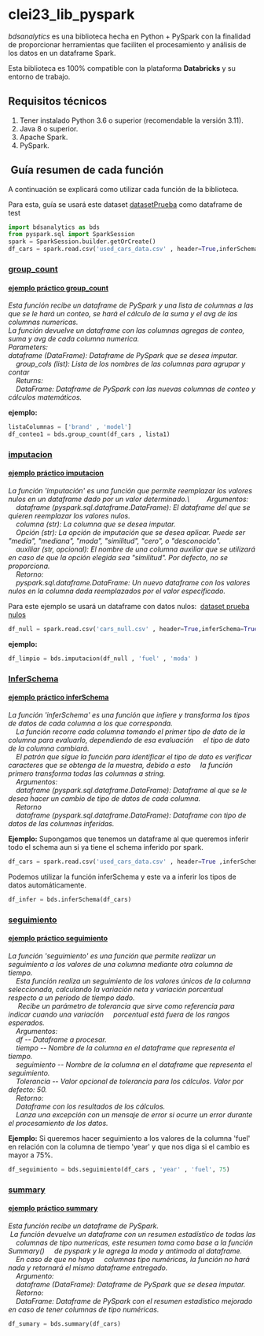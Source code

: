 # clei23_lib_pyspark

*bdsanalytics* es una biblioteca hecha en Python + PySpark con la finalidad de proporcionar herramientas que faciliten el procesamiento y análisis de los datos en un dataframe Spark.

Esta biblioteca es 100% compatible con la plataforma **Databricks** y su entorno de trabajo. 

## Requisitos técnicos
1) Tener instalado Python 3.6 o superior (recomendable la versión 3.11).
2) Java 8 o superior. 
3) Apache Spark.
4) PySpark.

##  Guía resumen de cada función
A continuación se explicará como utilizar cada función de la biblioteca.

Para esta, guía se usará este dataset [datasetPrueba](examples/csv/used_cars_data.csv) como dataframe de test

```python
import bdsanalytics as bds
from pyspark.sql import SparkSession
spark = SparkSession.builder.getOrCreate()
df_cars = spark.read.csv('used_cars_data.csv' , header=True,inferSchema=True )

```

### [group_count](bdsanalytics/features/conteo.py)
#### [ejemplo práctico group_count](examples/testing_count.ipynb)
*Esta función recibe un dataframe de PySpark y una lista de columnas a las que se le hará un conteo,
se hará el cálculo de la suma y el avg de las columnas numericas.\
La función devuelve un dataframe con las columnas agregas de conteo, suma y avg de cada columna numerica.\
Parameters:\
dataframe (DataFrame): Dataframe de PySpark que se desea imputar. \
    group_cols (list): Lista de los nombres de las columnas para agrupar y contar\
    Returns:\
    DataFrame: Dataframe de PySpark con las nuevas columnas de conteo y cálculos matemáticos.*

**ejemplo:**
```python
listaColumnas = ['brand' , 'model']
df_conteo1 = bds.group_count(df_cars , lista1)
```
### [imputacion](bdsanalytics/features/imputacion.py)
#### [ejemplo práctico imputacion](examples/testing_imputacion.ipynb)

*La función 'imputación' es una función que permite reemplazar los valores nulos en un dataframe dado por un valor determinado.\    
    Argumentos:\
    dataframe (pyspark.sql.dataframe.DataFrame): El dataframe del que se quieren reemplazar los valores nulos.\
    columna (str): La columna que se desea imputar.\
    Opción (str): La opción de imputación que se desea aplicar. Puede ser "media", "mediana", "moda", "similitud", "cero", o "desconocido".\
    auxiliar (str, opcional): El nombre de una columna auxiliar que se utilizará en caso de que la opción elegida sea "similitud". Por defecto, no se proporciona.\
    Retorno:\
    pyspark.sql.dataframe.DataFrame: Un nuevo dataframe con los valores nulos en la columna dada reemplazados por el valor especificado.*

Para este ejemplo se usará un dataframe con datos nulos:  [dataset prueba nulos](examples/csv/cars_null.csv) 

```python
df_null = spark.read.csv('cars_null.csv' , header=True,inferSchema=True )

```
**ejemplo:**
```python
df_limpio = bds.imputacion(df_null , 'fuel' , 'moda' )
```
### [InferSchema](bdsanalytics/features/inferSchema.py)
#### [ejemplo práctico inferSchema](examples/testing_inferschema.ipynb)
*La función 'inferSchema' es una función que infiere y transforma los tipos de datos de cada columna a los que corresponda.\
    La función recorre cada columna tomando el primer tipo de dato de la columna para evaluarlo, dependiendo de esa evaluación
    el tipo de dato de la columna cambiará.\
    El patrón que sigue la función para identificar el tipo de dato es verificar caracteres que se obtenga de la muestra, debido a esto
    la función primero transforma todas las columnas a string.\
    Argumentos:\
    dataframe (pyspark.sql.dataframe.DataFrame): Dataframe al que se le desea hacer un cambio de tipo de datos de cada columna.\
    Retorno\
    dataframe (pyspark.sql.dataframe.DataFrame): Dataframe con tipo de datos de las columnas inferidas.*

**Ejemplo:** Supongamos que tenemos un dataframe al que queremos inferir todo el schema aun si ya tiene el schema inferido por spark.
```python
df_cars = spark.read.csv('used_cars_data.csv' , header=True ,inferSchema=True)
```
Podemos utilizar la función inferSchema y este va a inferir los tipos de datos automáticamente.
```python
df_infer = bds.inferSchema(df_cars)
```

### [seguimiento](bdsanalytics/features/seguimiento.py)
#### [ejemplo práctico seguimiento](examples/testing_seguimiento.ipynb)
*La función 'seguimiento' es una función que permite realizar un seguimiento a los valores de una columna mediante otra columna de tiempo.\
    Esta función realiza un seguimiento de los valores únicos de la columna seleccionada, calculando la variación neta y variación porcentual
    respecto a un periodo de tiempo dado.\
     Recibe un parámetro de tolerancia que sirve como referencia para indicar cuando una variación
    porcentual está fuera de los rangos esperados.\
    Argumentos:\
    df -- Dataframe a procesar.\
    tiempo -- Nombre de la columna en el dataframe que representa el tiempo.\
    seguimiento -- Nombre de la columna en el dataframe que representa el seguimiento.\
    Tolerancia -- Valor opcional de tolerancia para los cálculos. Valor por defecto: 50.\
    Retorno:\
    Dataframe con los resultados de los cálculos.\
    Lanza una excepción con un mensaje de error si ocurre un error durante el procesamiento de los datos.*

**Ejemplo:** Si queremos hacer seguimiento a los valores de la columna 'fuel' en relación con la columna de tiempo 'year' y que nos diga si el cambio es mayor a 75%.
```python
df_seguimiento = bds.seguimiento(df_cars , 'year' , 'fuel', 75)
```

### [summary](bdsanalytics/features/summary.py)
#### [ejemplo práctico summary](examples/testing_summary.ipynb)
*Esta función recibe un dataframe de PySpark.\
 La función devuelve un dataframe con un resumen estadístico de todas las
    columnas de tipo numericas, este resumen toma como base a la función Summary()
    de pyspark y le agrega la moda y antimoda al dataframe.\
    En caso de que no haya 
    columnas tipo numéricas, la función no hará nada y retornará el mismo dataframe entregado.\
    Argumento:\
    dataframe (DataFrame): Dataframe de PySpark que se desea imputar.\
    Retorno:\
    DataFrame: Dataframe de PySpark con el resumen estadístico mejorado en caso de tener columnas de tipo numéricas.*
```python
df_sumary = bds.summary(df_cars)
```
